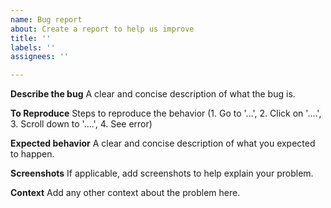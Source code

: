 ```yaml
---
name: Bug report
about: Create a report to help us improve
title: ''
labels: ''
assignees: ''

---
```


**Describe the bug**
A clear and concise description of what the bug is.

**To Reproduce**
Steps to reproduce the behavior (1. Go to '...', 2. Click on '....', 3. Scroll down to '....', 4. See error)

**Expected behavior**
A clear and concise description of what you expected to happen.

**Screenshots**
If applicable, add screenshots to help explain your problem.

**Context**
Add any other context about the problem here.
